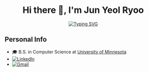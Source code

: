 <h1 align="center">Hi there 👋, I'm <b>Jun Yeol Ryoo</b></h1>

<p align="center">
  <a href="https://git.io/typing-svg"><img src="https://readme-typing-svg.demolab.com?font=Comfortaa&size=24&duration=3000&pause=1000&color=5652F7FF&background=FFFFFF00&center=true&vCenter=true&width=435&lines=I+like+to+code;I+like+to+learn;I+like+challenges" alt="Typing SVG" /></a>
</p>

## Personal Info
  - 🎓 B.S. in Computer Science at [University of Minnesota](https://twin-cities.umn.edu/)
  - [![LinkedIn](https://img.shields.io/badge/LinkedIn-0A66C2?style=flat&logo=linkedin&logoColor=white)](https://www.linkedin.com/in/junyeolryoo/)
  - [![Gmail](https://img.shields.io/badge/Gmail-D14836?style=flat&logo=gmail&logoColor=white)](mailto:ryoojunyeol@gmail.com)
<!--
<p>
  <image src=https://leetcard.jacoblin.cool/junyeolryoo?ext=heatmap></image>
</p>

<!--
**JunYeolRyoo/JunYeolRyoo** is a ✨ _special_ ✨ repository because its `README.md` (this file) appears on your GitHub profile.

Here are some ideas to get you started:

- 🔭 I’m currently working on ...
- 🌱 I’m currently learning ...
- 👯 I’m looking to collaborate on ...
- 🤔 I’m looking for help with ...
- 💬 Ask me about ...
- 📫 How to reach me: ...
- 😄 Pronouns: ...
- ⚡ Fun fact: ...
-->
